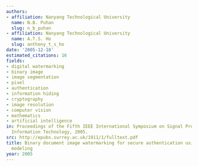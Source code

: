 ```yaml
---
authors:
- affiliation: Nanyang Technological University
  name: N.B. Puhan
  slug: n_b_puhan
- affiliation: Nanyang Technological University
  name: A.T.S. Ho
  slug: anthony_t_s_ho
date: '2005-12-18'
estimated_citations: 16
fields:
- digital watermarking
- binary image
- image segmentation
- pixel
- authentication
- information hiding
- cryptography
- image resolution
- computer vision
- mathematics
- artificial intelligence
in: Proceedings of the Fifth IEEE International Symposium on Signal Processing and
  Information Technology, 2005.
src: http://epubs.surrey.ac.uk/1911/1/fulltext.pdf
title: Binary document image watermarking for secure authentication using perceptual
  modeling
year: 2005
---
```

